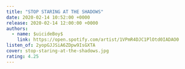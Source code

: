 ```yaml
---
title: "STOP STARING AT THE SHADOWS"
date: 2020-02-14 10:52:00 +0000
release: 2020-02-14 12:00:00 +0000
authors:
  - name: $uicideBoy$
    link: https://open.spotify.com/artist/1VPmR4DJC1PlOtd0IADAO0
listen_of: 2yopGJJSiA6ZDpw9IsGXTA
cover: stop-staring-at-the-shadows.jpg
rating: 4.25
---
```

